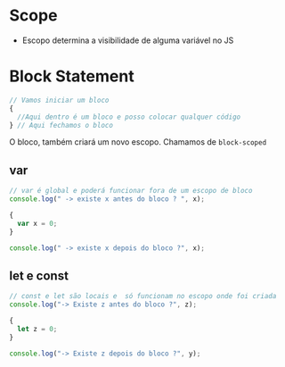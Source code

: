 # Scope

- Escopo determina a visibilidade de alguma variável no JS

# Block Statement

```js
// Vamos iniciar um bloco
{
  //Aqui dentro é um bloco e posso colocar qualquer código
} // Aqui fechamos o bloco
```

O bloco, também criará um novo escopo. Chamamos de `block-scoped`

## var

```js
// var é global e poderá funcionar fora de um escopo de bloco
console.log(" -> existe x antes do bloco ? ", x);

{
  var x = 0;
}

console.log(" -> existe x depois do bloco ?", x);
```

## let e const

```js
// const e let são locais e  só funcionam no escopo onde foi criada
console.log("-> Existe z antes do bloco ?", z);

{
  let z = 0;
}

console.log("-> Existe z depois do bloco ?", y);
```

